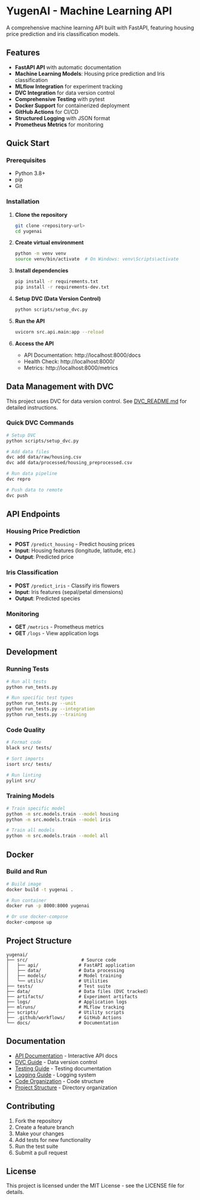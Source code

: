 # YugenAI - Machine Learning API

A comprehensive machine learning API built with FastAPI, featuring housing price prediction and iris classification models.

## Features

- **FastAPI API** with automatic documentation
- **Machine Learning Models**: Housing price prediction and Iris classification
- **MLflow Integration** for experiment tracking
- **DVC Integration** for data version control
- **Comprehensive Testing** with pytest
- **Docker Support** for containerized deployment
- **GitHub Actions** for CI/CD
- **Structured Logging** with JSON format
- **Prometheus Metrics** for monitoring

## Quick Start

### Prerequisites

- Python 3.8+
- pip
- Git

### Installation

1. **Clone the repository**
   ```bash
   git clone <repository-url>
   cd yugenai
   ```

2. **Create virtual environment**
   ```bash
   python -m venv venv
   source venv/bin/activate  # On Windows: venv\Scripts\activate
   ```

3. **Install dependencies**
   ```bash
   pip install -r requirements.txt
   pip install -r requirements-dev.txt
   ```

4. **Setup DVC (Data Version Control)**
   ```bash
   python scripts/setup_dvc.py
   ```

5. **Run the API**
   ```bash
   uvicorn src.api.main:app --reload
   ```

6. **Access the API**
   - API Documentation: http://localhost:8000/docs
   - Health Check: http://localhost:8000/
   - Metrics: http://localhost:8000/metrics

## Data Management with DVC

This project uses DVC for data version control. See [DVC_README.md](DVC_README.md) for detailed instructions.

### Quick DVC Commands

```bash
# Setup DVC
python scripts/setup_dvc.py

# Add data files
dvc add data/raw/housing.csv
dvc add data/processed/housing_preprocessed.csv

# Run data pipeline
dvc repro

# Push data to remote
dvc push
```

## API Endpoints

### Housing Price Prediction
- **POST** `/predict_housing` - Predict housing prices
- **Input**: Housing features (longitude, latitude, etc.)
- **Output**: Predicted price

### Iris Classification
- **POST** `/predict_iris` - Classify iris flowers
- **Input**: Iris features (sepal/petal dimensions)
- **Output**: Predicted species

### Monitoring
- **GET** `/metrics` - Prometheus metrics
- **GET** `/logs` - View application logs

## Development

### Running Tests

```bash
# Run all tests
python run_tests.py

# Run specific test types
python run_tests.py --unit
python run_tests.py --integration
python run_tests.py --training
```

### Code Quality

```bash
# Format code
black src/ tests/

# Sort imports
isort src/ tests/

# Run linting
pylint src/
```

### Training Models

```bash
# Train specific model
python -m src.models.train --model housing
python -m src.models.train --model iris

# Train all models
python -m src.models.train --model all
```

## Docker

### Build and Run

```bash
# Build image
docker build -t yugenai .

# Run container
docker run -p 8000:8000 yugenai

# Or use docker-compose
docker-compose up
```

## Project Structure

```
yugenai/
├── src/                    # Source code
│   ├── api/               # FastAPI application
│   ├── data/              # Data processing
│   ├── models/            # Model training
│   └── utils/             # Utilities
├── tests/                 # Test suite
├── data/                  # Data files (DVC tracked)
├── artifacts/             # Experiment artifacts
├── logs/                  # Application logs
├── mlruns/                # MLflow tracking
├── scripts/               # Utility scripts
├── .github/workflows/     # GitHub Actions
└── docs/                  # Documentation
```

## Documentation

- [API Documentation](http://localhost:8000/docs) - Interactive API docs
- [DVC Guide](DVC_README.md) - Data version control
- [Testing Guide](TESTING_README.md) - Testing documentation
- [Logging Guide](LOGGING_README.md) - Logging system
- [Code Organization](CODE_ORGANIZATION.md) - Code structure
- [Project Structure](PROJECT_STRUCTURE.md) - Directory organization

## Contributing

1. Fork the repository
2. Create a feature branch
3. Make your changes
4. Add tests for new functionality
5. Run the test suite
6. Submit a pull request

## License

This project is licensed under the MIT License - see the LICENSE file for details.